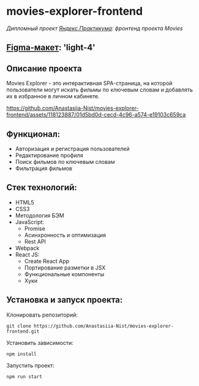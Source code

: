 # movies-explorer-frontend

*Дипломный проект [Яндекс.Практикума](https://practicum.yandex.ru/web/): фронтенд проекта Movies*

## [Figma-макет](https://www.figma.com/file/6FMWkB94wE7KTkcCgUXtnC/light-1?node-id=1%3A3613&mode=dev): 'light-4'

## Описание проекта
Movies Explorer - это интерактивная SPA-страница, на которой пользователи могут искать фильмы по ключевым словам и добавлять их в избранное в личном кабинете.

https://github.com/Anastasiia-Nist/movies-explorer-frontend/assets/118123887/01d5bd0d-cecd-4c96-a574-e19103c659ca

## Функционал:
- Авторизация и регистрация пользователей
- Редактирование профиля
- Поиск фильмов по ключевым словам
- Фильтрация фильмов

## Стек технологий:
- HTML5
- CSS3
- Методология БЭМ
- JavaScript:
  - Promise
  - Асинхронность и оптимизация
  - Rest API
- Webpack
- React JS:
  - Create React App
  - Портирование разметки в JSX
  - Функциональные компоненты
  - Хуки

## Установка и запуск проекта:
Клонировать репозиторий:

    git clone https://github.com/Anastasiia-Nist/movies-explorer-frontend.git

Установить зависимости:

    npm install

Запустить проект:

    npm run start
